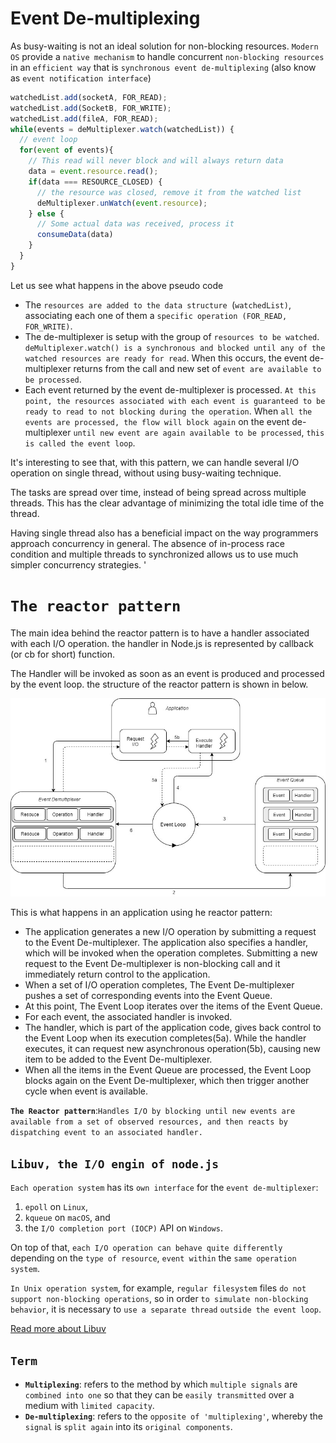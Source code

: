 # Event De-multiplexing
As busy-waiting is not an ideal solution for non-blocking resources. `Modern OS` provide a `native mechanism` to handle concurrent `non-blocking resources` in an `efficient way` that is `synchronous event de-multiplexing` (also know as `event notification interface`)

```javascript
watchedList.add(socketA, FOR_READ);
watchedList.add(SocketB, FOR_WRITE);
watchedList.add(fileA, FOR_READ);
while(events = deMultiplexer.watch(watchedList)) {
  // event loop
  for(event of events){
    // This read will never block and will always return data
    data = event.resource.read();
    if(data === RESOURCE_CLOSED) {
      // the resource was closed, remove it from the watched list
      deMultiplexer.unWatch(event.resource);
    } else {
      // Some actual data was received, process it
      consumeData(data)
    }
  }
}
```
Let us see what happens in the above pseudo code
- The `resources are added to the data structure `(`watchedList)`, associating each one of them a `specific operation (FOR_READ, FOR_WRITE)`.
- The de-multiplexer is setup with the group of `resources to be watched`. `deMultiplexer.watch() is a synchronous and blocked until any of the watched resources are ready for read`. When this occurs, the event de-multiplexer returns from the call and new set of `event are available to be processed`.
- Each event returned by the event de-multiplexer is processed. `At this point, the resources associated with each event is guaranteed to be ready to read to not blocking during the operation`. When `all the events are processed, the flow will block again` on the event de-multiplexer `until new event are again available to be processed`, `this is called the event loop`.

It's interesting to see that, with this pattern, we can handle several I/O operation on single thread, without using busy-waiting technique.

The tasks are spread over time, instead of being spread across multiple threads. This has the clear advantage of minimizing the total idle time of the thread.

Having single thread also has a beneficial impact on the way programmers approach concurrency in general. The absence of in-process race condition and multiple threads to synchronized allows us to use much simpler concurrency strategies. '

# **`The reactor pattern`**
The main idea behind the reactor pattern is to have a handler associated with each I/O operation. the handler in Node.js is represented by callback (or cb for short) function. 

The Handler will be invoked as soon as an event is produced and processed by the event loop. the structure of the reactor pattern is shown in below.

![Even De-multiplexer](./eventDemultiplexerEventLoop.jpg)

This is what happens in an application using he reactor pattern:
- The application generates a new I/O operation by submitting a request to the Event De-multiplexer. The application also specifies a handler, which will be invoked when the operation completes. Submitting a new request to the Event De-multiplexer is non-blocking call and it immediately return control to the application.
- When a set of I/O operation completes, The Event De-multiplexer pushes a set of corresponding events into the Event Queue.
- At this point, The Event Loop iterates over the items of the Event Queue.
- For each event, the associated handler is invoked.
- The handler, which is part of the application code, gives back control to the Event Loop when its execution completes(5a). While the handler executes, it can request new asynchronous operation(5b), causing new item to be added to the Event De-multiplexer.
- When all the items in the Event Queue are processed, the Event Loop blocks again on the Event De-multiplexer, which then trigger another cycle when event is available.

**`The Reactor pattern`**:`Handles I/O by blocking until new events are available from a set of observed resources, and then reacts by dispatching event to an associated handler.`

## **`Libuv, the I/O engin of node.js`**
`Each operation system` has its `own interface` for the `event de-multiplexer`: 
1) `epoll` on `Linux`, 
2) `kqueue` on `macOS`, and 
3) the `I/O completion port (IOCP)` API on `Windows`. 

On top of that, `each I/O operation can behave quite differently` depending on the `type of resource`, `event within` the `same operation system`. 

`In Unix operation system`, for example, `regular filesystem` files `do not support non-blocking operations`, so in order `to simulate non-blocking behavior`, it is necessary to `use a separate thread` `outside the event loop`.

[Read more about Libuv](http://nikhilm.github.io/uvbook/)

## **`Term`**
- **`Multiplexing`**: refers to the method by which `multiple signals` are `combined into one` so that they can be `easily transmitted` over a medium with `limited capacity`.
- **`De-multiplexing`**: refers to the `opposite of 'multiplexing'`, whereby the `signal` is `split again` into its `original components`.